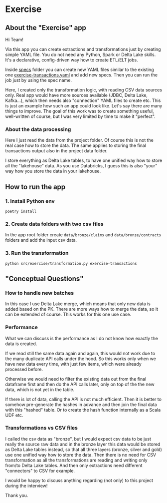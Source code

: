 # Exercise

## About the "Exercise" app

Hi Team!

Via this app you can create extractions and transformations just by creating simple YAML file. You do not need any Python, Spark or Delta Lake skills. It's a declarative, config-driven way how to create ETL/ELT jobs.

Inside [specs](src/exercise/specs) folder you can create new YAML files similar to the existing one [exercise-transactions.yaml](src/exercise/specs/exercise/exercise-transactions.yaml) and add new specs. Then you can run the job just by using the spec name.

Here, I created only the transformation logic, with reading CSV data sources only. Real app would have more sources available (JDBC, Delta Lake, Kafka...), which then needs also "connection" YAML files to create etc. This is just an example how such an app could look like. Let's say there are many things to improve. The goal of this work was to create something useful, well-written of course, but I was very limited by time to make it "perfect".

### About the data processing
Here I just read the data from the project folder. Of course this is not the real case how to store the data. The same applies to storing the final transactions output also in the project data folder.

I store everything as Delta Lake tables, to have one unified way how to store all the "lakehouse" data. As you use Databricks, I guess this is also "your" way how you store the data in your lakehouse.

## How to run the app
### 1. Install Python env
```
poetry install
```

### 2. Create data folders with two csv files
In the app root folder create `data/bronze/claims` and `data/bronze/contracts` folders and add the input csv data.

### 3. Run the transformation
```
python src/exercise/transformation.py exercise-transactions
```

## "Conceptual Questions"
### How to handle new batches
In this case I use Delta Lake merge, which means that only new data is added based on the PK. There are more ways how to merge the data, so it can be extended of course. This works for this one use case.

### Performance
What we can discuss is the performance as I do not know how exactly the data is created.

If we read still the same data again and again, this would not work due to the many duplicate API calls under the hood. So this works only when we have new data every time, with just few items, which were already processed before.

Otherwise we would need to filter the existing data out from the final dataframe first and then do the API calls later, only on top of the the new data, which is not yet in the table.

If there is lot of data, calling the API is not much efficient. Then it is better to somehow pre-generate the hashes in advance and then join the final data with this "hashed" table. Or to create the hash function internally as a Scala UDF etc.

### Transformations vs CSV files
I called the csv data as "bronze", but I would expect csv data to be just really the source raw data and in the bronze layer this data would be stored as Delta Lake tables instead, so that all three layers (bronze, silver and gold) use one unified way how to store the data. Then there is no need for CSV transformation as all the transformations are reading and writing only from/to Delta Lake tables. And then only extractions need different "connectors" to CSV for example.

I would be happy to discuss anything regarding (not only) to this project during the interview!

Thank you.
